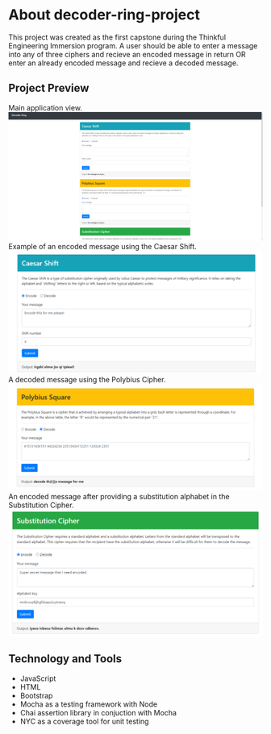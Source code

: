 # About decoder-ring-project
This project was created as the first capstone during the Thinkful Engineering Immersion program. 
A user should be able to enter a message into any of three ciphers and recieve an encoded message in return 
OR enter an already encoded message and recieve a decoded message. 

## Project Preview
Main application view.
![Decoder Ring Main](preview-images/decoder-ring-main.png)
Example of an encoded message using the Caesar Shift.
![Caesar Shift](preview-images/caesar-shift.png)
A decoded message using the Polybius Cipher.
![Polybius Square](preview-images/polybius.png)
An encoded message after providing a substitution alphabet in the Substitution Cipher.
![Substitution Cipher](preview-images/substitution-cipher.png)

## Technology and Tools
* JavaScript
* HTML
* Bootstrap
* Mocha as a testing framework with Node
* Chai assertion library in conjuction with Mocha
* NYC as a coverage tool for unit testing
